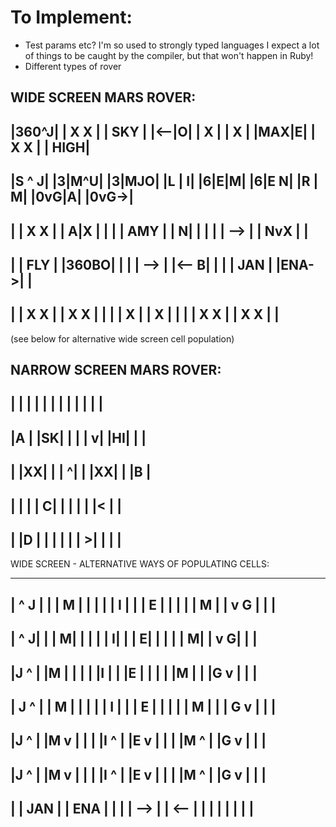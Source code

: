 # To Implement:

- Test params etc? I'm so used to strongly typed languages I expect a lot of things to be caught by the compiler, but that won't happen in Ruby!
- Different types of rover


WIDE SCREEN MARS ROVER:
-------------------------------
|360^J|     | X X |     | SKY |
|<--|O|     |  X  |     |  X  |
|MAX|E|     | X X |     | HIGH|
-------------------------------
|S ^ J|     |3|M^U|     |3|MJO|
|L | I|     |6|E|M|     |6|E N|
|R | M|     |0vG|A|     |0vG->|
-------------------------------
|     | X X |     | A|X |     |
|     | AMY |     | N|  |     |
|     | --> |     | NvX |     |
-------------------------------
|     | FLY |     |360BO|     |
|     | --> |     |<-- B|     |
|     | JAN |     |ENA->|     |
-------------------------------
|     | X X |     | X X |     |
|     |  X  |     |  X  |     |
|     | X X |     | X X |     |
-------------------------------

(see below for alternative wide screen cell population)


NARROW SCREEN MARS ROVER:
----------------
|  |  |  |  |  |
|  |  |  |  |  |
----------------
|A |  |SK|  |  |
| v|  |HI|  |  |
----------------
|  |XX|  |  | ^|
|  |XX|  |  |B |
----------------
|  |  |  | C|  |
|  |  |  |< |  |
----------------
|  |D |  |  |  |
|  | >|  |  |  |
----------------


WIDE SCREEN - ALTERNATIVE WAYS OF POPULATING CELLS:

-------------------------------
| ^ J |     | | M |     |     |
| | I |     | | E |     |     |
| | M |     | v G |     |     |
-------------------------------
|  ^ J|     |  | M|     |     |
|  | I|     |  | E|     |     |
|  | M|     |  v G|     |     |
-------------------------------
|J  ^ |     |M  | |     |     |
|I  | |     |E  | |     |     |
|M  | |     |G  v |     |     |
-------------------------------
| J ^ |     | M | |     |     |
| I | |     | E | |     |     |
| M | |     | G v |     |     |
-------------------------------
|J ^  |     |M v  |     |     |
|I ^  |     |E v  |     |     |
|M ^  |     |G v  |     |     |
-------------------------------
|J  ^ |     |M  v |     |     |
|I  ^ |     |E  v |     |     |
|M  ^ |     |G  v |     |     |
-------------------------------
|     | JAN |     | ENA |     |
|     | --> |     | <-- |     |
|     |     |     |     |     |
-------------------------------
